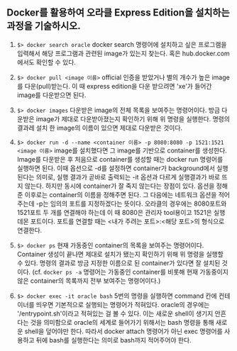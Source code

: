 Docker를 활용하여 오라클 Express Edition을 설치하는 과정을 기술하시오.
----------------------------------------------------------------------

1. `$> docker search oracle`
  docker search 명령어에 설치하고 싶은 프로그램을 입력해서 해당 프로그램과 관련된 image가 있는지 찾는다. 혹은 hub.docker.com에서도 확인할 수 있다.
  
2. `$> docker pull <image 이름>`
  official 인증을 받았거나 별의 개수가 높은 image를 다운(pull)받는다. 이 때 express edition을 다운 받으려면 'xe'가 들어간 image를 다운받으면 된다.
  
3. `$> docker images`
  다운받은 image의 전체 목록을 보여주는 명령어이다. 방금 다운받은 image가 제대로 다운받아졌는지 확인하기 위해 위 명령을 실행한다. 명령의 결과레 설치  한 image의 이름이 있으면 제대로 다운받은 것이다.
  
4. `$> docker run -d --name <container 이름> -p 8080:8080 -p 1521:1521 <image 이름>`
  image를 설치했다면 그 image를 기반으로 container를 생성한다. Image를 다운받은 후 처음으로 container를 생성할 때는 docker run 명령어를 실행하면 된다. 이때 옵션으로 -d를 설정하면 container가 background에서 실행된다는 의미로, 실행 결과가 곧바로 출력되는 -it 옵션과 다르게 실행결과가 바로 뜨지 않는다. 하지만 동시에 container가 잘 죽지 않는다는 장점이 있다. 옵션을 정해준 이후로는 container의 이름을 정해주면 된다. 그 다음에는 네트워크 옵션을 적어주는데 -p는 임의의 포트를 지정하겠다는 뜻이다. 오라클의 경우에는 8080포트와 1521포트 두 개를 연결해야 하는데 이 때 8080은 관리자 tool용이고 1521은 실행 데몬 포트이다. 포트를 연결할 때는 <내가 주려는 포트>:<해당 포트>의 형식으로 연결한다.
  
5. `$> docker ps`
  현재 가동중인 container의 목록을 보여주는 명령어이다. Container 생성이 끝나면 제대로 설치가 됐는지 확인하기 위해 위 명령을 실행할 수 있다. 명령의 결과로 방금 지정한 이름으로 된 container가 있다면 잘 설치된 것이다. (cf. `docker ps -a` 명령어는 가동중인 container를 비롯해 현재 가동중이지 않은 container의 목록까지 전부 보여주는 명령어이다.)
  
6. `$> docker exec -it oracle bash`
  5번의 명령을 실행하면 command 칸에 컨테이너를 띄우면 기본적으로 실행되는 명령어가 적혀있다. oracle의 경우에는 '/entrypoint.sh'이라고 적혀있는 걸 볼 수 있다. 이는 새로운 shell이 생기지 안흔다는 것을 의미함으로 oracle의 세계로 들어가기 위해서는 bash 명령을 통해 새로운 shell을 덮어야만 한다. 따라서 docker attach 명령어가 아닌 exec 명령어를 사용하고 뒤에 bash를 실행한다는 의미로 bash까지 적어주어야 한다.
